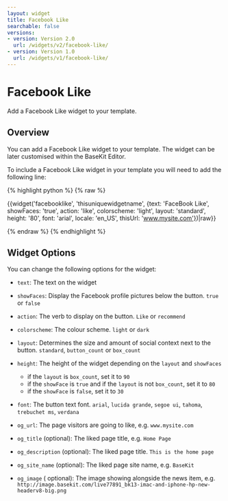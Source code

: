 ```yaml
---
layout: widget
title: Facebook Like
searchable: false
versions:
- version: Version 2.0
  url: /widgets/v2/facebook-like/
- version: Version 1.0
  url: /widgets/v1/facebook-like/
---
```


# Facebook Like

Add a Facebook Like widget to your template.

## Overview

You can add a Facebook Like widget to your template. The widget can be later customised within the BaseKit Editor.

To include a Facebook Like widget in your template you will need to add the following line:

{% highlight python %}
{% raw %}

{{widget('facebooklike', 'thisuniquewidgetname', {text: 'FaceBook Like', showFaces: 'true', action: 'like', colorscheme: 'light', layout: 'standard', height: '80', font: 'arial', locale: 'en_US', thisUrl: 'www.mysite.com'})|raw}}

{% endraw %}
{% endhighlight %}

## Widget Options

You can change the following options for the widget:

* `text`: The text on the widget

* `showFaces`: Display the Facebook profile pictures below the button. `true` or `false`

* `action`: The verb to display on the button. `Like` or `recommend`

* `colorscheme`: The colour scheme. `light` or `dark`

* `layout`: Determines the size and amount of social context next to the button.
`standard`, `button_count` or `box_count`

* `height`: The height of the widget depending on the `layout` and `showFaces`

  * if the `layout` is `box_count`, set it to `90`
  * if the `showFace` is `true` and if the `layout` is not `box_count`, set it to `80`
  * if the `showFace` is `false`, set it to `30`
  
* `font`: The button text font. `arial`, `lucida grande`, `segoe ui`, `tahoma`, `trebuchet ms`, `verdana`

* `og_url`: The page visitors are going to like, e.g. `www.mysite.com`

* `og_title` (optional): The liked page title, e.g. `Home Page`

* `og_description` (optional): The liked page title. `This is the home page`

* `og_site_name` (optional): The liked page site name, e.g. `BaseKit`

* `og_image` ( optional): The image showing alongside the news item, e.g. `http://image.basekit.com/live77891_bk13-imac-and-iphone-hp-new-headerv8-big.png`
